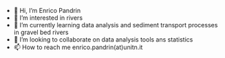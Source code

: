 - 👋 Hi, I’m Enrico Pandrin
- 👀 I’m interested in rivers
- 🌱 I’m currently learning data analysis and sediment transport processes in gravel bed rivers
- 💞️ I’m looking to collaborate on data analysis tools ans statistics 
- 📫 How to reach me enrico.pandrin(at)unitn.it

<!---
rivernuthead/rivernuthead is a ✨ special ✨ repository because its `README.md` (this file) appears on your GitHub profile.
You can click the Preview link to take a look at your changes.
--->
